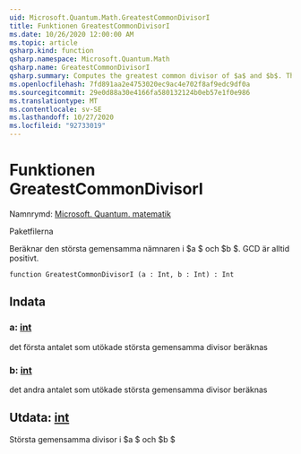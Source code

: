 ```yaml
---
uid: Microsoft.Quantum.Math.GreatestCommonDivisorI
title: Funktionen GreatestCommonDivisorI
ms.date: 10/26/2020 12:00:00 AM
ms.topic: article
qsharp.kind: function
qsharp.namespace: Microsoft.Quantum.Math
qsharp.name: GreatestCommonDivisorI
qsharp.summary: Computes the greatest common divisor of $a$ and $b$. The GCD is always positive.
ms.openlocfilehash: 7fd891aa2e4753020ec9ac4e702f8af9edc9df0a
ms.sourcegitcommit: 29e0d88a30e4166fa580132124b0eb57e1f0e986
ms.translationtype: MT
ms.contentlocale: sv-SE
ms.lasthandoff: 10/27/2020
ms.locfileid: "92733019"
---
```

# <a name="greatestcommondivisori-function"></a>Funktionen GreatestCommonDivisorI

Namnrymd: [Microsoft. Quantum. matematik](xref:Microsoft.Quantum.Math)

Paketfilerna [](https://nuget.org/packages/)


Beräknar den största gemensamma nämnaren i $a $ och $b $. GCD är alltid positivt.

```qsharp
function GreatestCommonDivisorI (a : Int, b : Int) : Int
```


## <a name="input"></a>Indata

### <a name="a--int"></a>a: [int](xref:microsoft.quantum.lang-ref.int)

det första antalet som utökade största gemensamma divisor beräknas


### <a name="b--int"></a>b: [int](xref:microsoft.quantum.lang-ref.int)

det andra antalet som utökade största gemensamma divisor beräknas



## <a name="output--int"></a>Utdata: [int](xref:microsoft.quantum.lang-ref.int)

Största gemensamma divisor i $a $ och $b $
